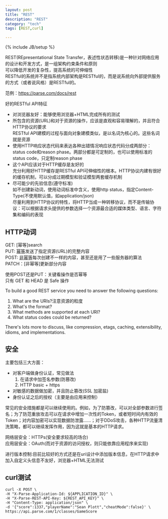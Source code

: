 ```yaml
---
layout: post
title: "REST"
description: "REST"
category: "tech"
tags: [REST,curl]

---
```

{% include JB/setup %}

REST(REpresentational State Transfer，表述性状态转移)是一种针对网络应用的设计和开发方式，是一组架构约束条件和原则  
可以降低开发的复杂性，提高系统的可伸缩性  
RESTful的系统并不是指系统内部架构是RESTful的，而是说系统向外部提供服务的方式（或者说风格）是RESTful的。  

范例：https://parse.com/docs/rest
    
好的RESTful API特征

- 对浏览器友好：能够使用浏览器+HTML完成所有的测试
- 所包含的资源(URL)和对于资源的操作，应该是直观和容易理解的，并且符合HTTP协议的要求  
  RESTful API建模的过程与面向对象建模类似，是以名词为核心的。这些名词就是资源
- 使用HTTP响应状态代码来表达各种出错情况响应状态代码分成两部分：status code和reason phase。两部分都是可定制的，也可以使用标准的status code，只定制reason phase
- 这个API应该对于HTTP缓存是友好的  
  充分利用好HTTP缓存是RESTful API可伸缩性的根本。HTTP协议内建有很好的缓存机制，可以分成过期模型和验证模型两套缓存机制
- 尽可能少的先验信息(遵守标准)  
  如不创建新动词，使用动词标准中含义，使用http status，指定Content-Type(不使用默认值，如application/json)   
  尽量利用到HTTP协议的特性，将HTTP当成一种转移协议，而不是传输协议：可以根据请求头提供的参数选择一个资源最合适的媒体类型、语言、字符集和编码的表现

## HTTP动词

GET: [幂等]search  
PUT: [幂等](update/create)发送了指定资源(URL)的完整内容  
POST:  [非幂等](update/create)每次创建不一样的内容，甚至还是用了一些服务器的算法  
PATCH：[非幂等]更新部分内容  

使用POST还是PUT：关键看操作是否幂等  
只有 GET 和 HEAD 是 Safe 操作

To build a good REST service you need to answer the following questions:

1. What are the URIs?注意资源的粒度
2. What's the format?
3. What methods are supported at each URI?
4. What status codes could be returned?

There's lots more to discuss, like compression, etags, caching, extensibility, idioms, and implementations.
    
## 安全
    
主要包括三大方面：  

- 对客户端做身份认证，常见做法  
   1. 在请求中加签名参数(防篡改)  
   2. HTTP basic + https
- 对敏感的数据做加密，并且防止篡改(SSL 加密盐)  
- 身份认证之后的授权（主要是由应用来控制）  
    
常见的安全措施都是可以继续使用的。例如，为了防篡改，可以对全部参数进行签名；为了防范重放攻击可以在请求中增加一次性的Token，或者短时间内有效的Token；对内容加密可以实现数据防泄露……；对于DDoS攻击，各种HTTP流量清洗策略，都可以继续发挥作用，因为这就是基本的HTTP请求。

网络层安全：HTTPs(安全要求较高的场合)  
应用层安全：OAuth(而对于资源的访问授权，则只能依靠应用程序来实现)

进行版本控制:目前比较好的方式还是在uri设计中添加版本信息，在HTTP请求中加入自定义头信息不友好，浏览器+HTML无法测试
    
## curl测试

    curl -X POST \
    -H "X-Parse-Application-Id: ${APPLICATION_ID}" \
    -H "X-Parse-REST-API-Key: ${REST_API_KEY}" \
    -H "Content-Type: application/json" \
    -d '{"score":1337,"playerName":"Sean Plott","cheatMode":false}' \
    https://api.parse.com/1/classes/GameScore

